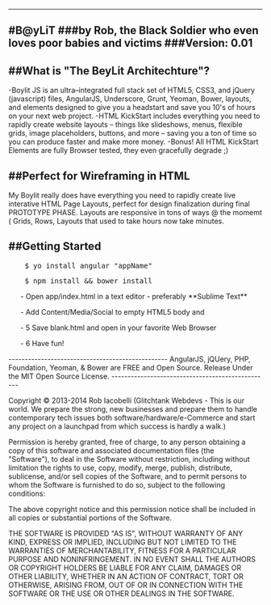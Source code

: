 -------------------------------------------------
#B@yLiT
###by Rob, the Black Soldier who even loves poor babies and victims
###Version: 0.01
-------------------------------------------------
##What is **"The BeyLit Architechture"?** 
-------------------------------------------------
-Boylit JS is an ultra–integrated full stack set of HTML5, CSS3, and jQuery (javascript) files, AngularJS, Underscore, Grunt, Yeoman, Bower, layouts, and elements designed to give you a headstart and save you 10's of hours on your next web project.
-HTML KickStart includes everything you need to rapidly create website layouts – things like slideshows, menus, flexible grids, image placeholders, buttons, and more – saving you a ton of time so you can produce faster and make more money.
-Bonus! All HTML KickStart Elements are fully Browser tested, they even gracefully degrade ;)


##Perfect for Wireframing in HTML
-------------------------------------------------
My Boylit really does have everything you need to rapidly create live interative HTML Page Layouts, perfect for design finalization during final PROTOTYPE PHASE.
Layouts are responsive in tons of ways @ the momemt ( Grids, Rows, 
Layouts that used to take hours now take minutes.


##Getting Started
-------------------------------------------------
<ol>
  <pre> $ yo install angular "appName"</pre>
  <pre> $ npm install && bower install</pre>
  <p> - Open app/index.html in a text editor - preferably **Sublime Text**</p>
  <p> - Add Content/Media/Social to empty HTML5 body and </p>
  <p> - 5 Save blank.html and open in your favorite Web Browser</p>
  <p> - 6 Have fun!</p>
</ol>

<footer>
-------------------------------------------------
AngularJS, jQUery, PHP, Foundation, Yeoman, & Bower are FREE and Open Source.
Release Under the MIT Open Source License.
-------------------------------------------------
<p>   
Copyright © 2013-2014 Rob Iacobelli (Glitchtank Webdevs - This is our world. We prepare the strong, new businesses and prepare them to handle contemporary tech issues both software/hardware/e-Commerce and start any project on a launchpad from which success is hardly a walk.)</p>

<p>Permission is hereby granted, free of charge, to any person obtaining a copy of this software and associated documentation files (the "Software"), to deal in the Software without restriction, including without limitation the rights to use, copy, modify, merge, publish, distribute, sublicense, and/or sell copies of the Software, and to permit persons to whom the Software is furnished to do so, subject to the following conditions:</p>

<p>The above copyright notice and this permission notice shall be included in all copies or substantial portions of the Software.</p>

<p>THE SOFTWARE IS PROVIDED "AS IS", WITHOUT WARRANTY OF ANY KIND, EXPRESS OR IMPLIED, INCLUDING BUT NOT LIMITED TO THE WARRANTIES OF MERCHANTABILITY, FITNESS FOR A PARTICULAR PURPOSE AND NONINFRINGEMENT. IN NO EVENT SHALL THE AUTHORS OR COPYRIGHT HOLDERS BE LIABLE FOR ANY CLAIM, DAMAGES OR OTHER LIABILITY, WHETHER IN AN ACTION OF CONTRACT, TORT OR OTHERWISE, ARISING FROM, OUT OF OR IN CONNECTION WITH THE SOFTWARE OR THE USE OR OTHER DEALINGS IN THE SOFTWARE.</div></footer>
